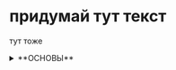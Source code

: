 # придумай тут текст
тут тоже

<details><summary>**ОСНОВЫ**</summary>
<p>
  
- [Краткий курс по лору](https://github.com/actuallynotajoke/BOS-wiki/blob/main/fastlore.md)
- [Специфика билда](https://github.com/actuallynotajoke/BOS-wiki/blob/main/uniquebuild.md)  

</p>
</details>
